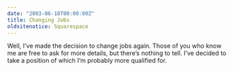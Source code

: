 ```yaml
---
date: "2003-06-18T00:00:00Z"
title: Changing Jobs
oldsitenotice: Squarespace
---
```


Well, I’ve made the decision to change jobs again. Those of you who know me are free to ask for more details, but
there’s nothing to tell. I’ve decided to take a position of which I’m probably more qualified for.
